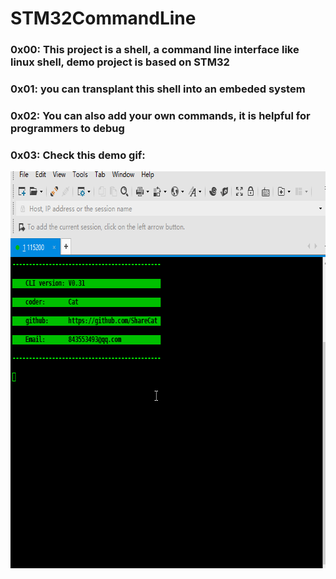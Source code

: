 # STM32CommandLine
### 0x00: This project is a shell, a command line interface like linux shell, demo project is based on STM32
### 0x01: you can transplant this shell into an embeded system
### 0x02: You can also add your own commands, it is helpful for programmers to debug
### 0x03: Check this demo gif:
<img src="./Doc/demo.gif" width = "669" height = "635" alt="demo.gif" align=center />